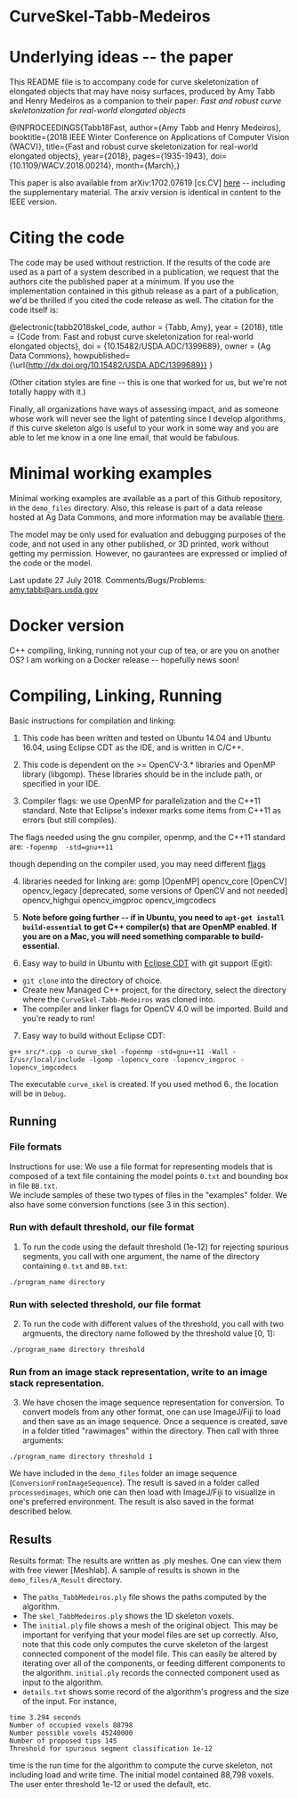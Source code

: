 # CurveSkel-Tabb-Medeiros

# Underlying ideas -- the paper

This README file is to accompany code for curve skeletonization of elongated objects that may have noisy surfaces, produced by Amy Tabb and Henry Medeiros as a companion to their paper:
	*Fast and robust curve skeletonization for real-world elongated objects*

@INPROCEEDINGS{Tabb18Fast,
author={Amy Tabb and Henry Medeiros},
booktitle={2018 IEEE Winter Conference on Applications of Computer Vision (WACV)},
title={Fast and robust curve skeletonization for real-world elongated objects},
year={2018},
pages={1935-1943},
doi={10.1109/WACV.2018.00214},
month={March},}

This paper is also available from arXiv:1702.07619 [cs.CV] [here](https://arxiv.org/pdf/1702.07619.pdf) -- including the supplementary material.  The arxiv version is identical in content to the IEEE version.

# Citing the code

The code may be used without restriction. If the results of the code are used as a part of a system described in a publication, we request that the authors cite the published paper at a minimum.  If you use the implementation contained in this github release as a part of a publication, we'd be thrilled if you cited the code release as well.  The citation for the code itself is: 

@electronic{tabb2018skel_code,
author = {Tabb, Amy},
year = {2018},
title = {Code from: Fast and robust curve skeletonization for real-world elongated objects},
doi = {10.15482/USDA.ADC/1399689},
owner = {Ag Data Commons},
howpublished= {\url{http://dx.doi.org/10.15482/USDA.ADC/1399689}}
} 

(Other citation styles are fine -- this is one that worked for us, but we're not totally happy with it.)

Finally, all organizations have ways of assessing impact, and as someone whose work will never see the light of patenting since I develop algorithms, if this curve skeleton algo is useful to your work in some way and you are able to let me know in a one line email, that would be fabulous.

# Minimal working examples
Minimal working examples are available as a part of this Github repository, in the `demo_files` directory.  Also, this release is part of a data release hosted at Ag Data Commons, and more information may be available [there](http://dx.doi.org/10.15482/USDA.ADC/1399689).

The model may be only used for evaluation and debugging purposes of the code, and not used in any other published, or 3D printed, work without getting my permission. However, no gaurantees are expressed or implied of the code or the model.

Last update 27 July 2018.
Comments/Bugs/Problems: amy.tabb@ars.usda.gov

# Docker version

C++ compiling, linking, running not your cup of tea, or are you on another OS?  I am working on a Docker release -- hopefully news soon!

# Compiling, Linking, Running
Basic instructions for compilation and linking:

1. This code has been written and tested on Ubuntu 14.04 and Ubuntu 16.04, using Eclipse CDT as the IDE, and is written in C/C++.  


2. This code is dependent on the >= OpenCV-3.* libraries and OpenMP library (libgomp).  These libraries should be in the include path, or specified in your IDE.


3. Compiler flags: we use OpenMP for parallelization and the C++11 standard.  Note that Eclipse's indexer marks some items from C++11 as errors (but still compiles).  

The flags needed using the gnu compiler, openmp, and the C++11 standard are: `-fopenmp  -std=gnu++11`

though depending on the compiler used, you may need different [flags](https://www.dartmouth.edu/~rc/classes/intro_openmp/compile_run.html)
	
4. 	libraries needed for linking are:
	gomp   [OpenMP]
	opencv_core [OpenCV]
	opencv_legacy [deprecated, some versions of OpenCV and not needed] 
	opencv_highgui
	opencv_imgproc
	opencv_imgcodecs

5. **Note before going further -- if in Ubuntu, you need to `apt-get install build-essential` to get C++ compiler(s) that are OpenMP enabled.  If you are on a Mac, you will need something comparable to build-essential.**
	
6. Easy way to build in Ubuntu with [Eclipse CDT](https://www.eclipse.org/cdt/) with git support (Egit): 
- `git clone` into the directory of choice.  
- Create new Managed C++ project, for the directory, select the directory where the `CurveSkel-Tabb-Medeiros` was cloned into.
- The compiler and linker flags for OpenCV 4.0 will be imported.  Build and you're ready to run!

7. Easy way to build without Eclipse CDT:

```
g++ src/*.cpp -o curve_skel -fopenmp -std=gnu++11 -Wall -I/usr/local/include -lgomp -lopencv_core -lopencv_imgproc -lopencv_imgcodecs
```

The executable `curve_skel` is created.  If you used method 6., the location will be in `Debug`.

## Running

### File formats 
 
Instructions for use:
We use a file format for representing models that is composed of a text file containing the model points `0.txt` and bounding box in file `BB.txt`.  
We include samples of these two types of files in the "examples" folder.  We also have some conversion functions (see 3 in this section).

### Run with default threshold, our file format
1. To run the code using the default threshold (1e-12) for rejecting spurious segments, you call with one argument, the name of the directory containing `0.txt` and `BB.txt`:
```
./program_name directory
```

### Run with selected threshold, our file format
2. To run the code with different values of the threshold, you call with two argmuents, the directory name followed by the threshold value [0, 1]:
```
./program_name directory threshold
```

### Run from an image stack representation, write to an image stack representation.
3. We have chosen the image sequence representation for conversion.  To convert models from any other format, one can use ImageJ/Fiji to load and then save as an image
sequence.  Once a sequence is created, save in a folder titled "rawimages" within the directory.  Then call with three arguments:
```
./program_name directory threshold 1
```

We have included in the `demo_files` folder an image sequence (`ConversionFromImageSequence`).  The result is saved in a folder called `processedimages`, which one can then load with ImageJ/Fiji to visualize in
one's preferred environment.  The result is also saved in the format described below.

## Results

Results format:
The results are written as .ply meshes.  One can view them with free viewer [Meshlab].  A sample of results is shown in the `demo_files/A_Result` directory.

- The `paths_TabbMedeiros.ply` file shows the paths computed by the algorithm.
- The `skel_TabbMedeiros.ply` shows the 1D skeleton voxels.
- The `initial.ply` file shows a mesh of the original object.  This may be important for verifying that your model files are set up correctly.  Also, note that this code only computes the curve skeleton of the largest connected component of the model file. This can easily be altered by iterating over all of the components, or feeding different components to the algorithm. `initial.ply` records the connected component used as input to the algorithm.
- `details.txt` shows some record of the algorithm's progress and the size of the input.  For instance, 
```
time 3.294 seconds 
Number of occupied voxels 88798
Number possible voxels 45240000
Number of proposed tips 145
Threshold for spurious segment classification 1e-12
```
time is the run time for the algorithm to compute the curve skeleton, not including load and write time.  The initial model contained 88,798 voxels.  The user enter threshold 1e-12 or used the default, etc.




